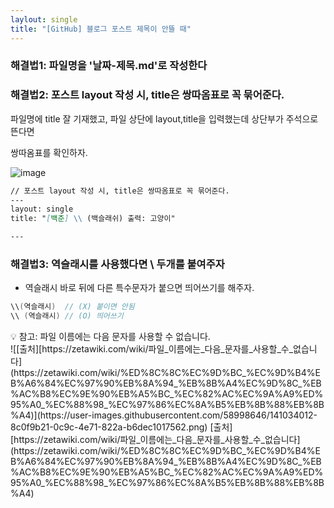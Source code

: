 ```yaml
---
laylout: single
title: "[GitHub] 블로그 포스트 제목이 안뜰 때"
---
```


### 해결법1: 파일명을 '날짜-제목.md'로 작성한다

### 해결법2: 포스트 layout 작성 시, title은 쌍따옴표로 꼭 묶어준다.

파일명에 title 잘 기재했고, 파일 상단에 layout,title을 입력했는데 상단부가 주석으로 뜬다면

쌍따옴표를 확인하자.

![image](https://user-images.githubusercontent.com/58998646/141029458-4261cb00-737a-4fb3-aa07-5bde312d1a56.png)

```markdown
// 포스트 layout 작성 시, title은 쌍따옴표로 꼭 묶어준다.
---
layout: single
title: "[백준] \\ (백슬래쉬) 출력: 고양이"

---
```

### 해결법3: 역슬래시를 사용했다면 \\ 두개를 붙여주자

+ 역슬래시 바로 뒤에 다른 특수문자가 붙으면 띄어쓰기를 해주자.

```java
\\(역슬래시)  // (X) 붙이면 안됨
\\ (역슬래시) // (O) 띄어쓰기
```

 

<aside>
💡 참고: 파일 이름에는 다음 문자를 사용할 수 없습니다.

</aside>
![[출처][https://zetawiki.com/wiki/파일_이름에는_다음_문자를_사용할_수_없습니다](https://zetawiki.com/wiki/%ED%8C%8C%EC%9D%BC_%EC%9D%B4%EB%A6%84%EC%97%90%EB%8A%94_%EB%8B%A4%EC%9D%8C_%EB%AC%B8%EC%9E%90%EB%A5%BC_%EC%82%AC%EC%9A%A9%ED%95%A0_%EC%88%98_%EC%97%86%EC%8A%B5%EB%8B%88%EB%8B%A4)](https://user-images.githubusercontent.com/58998646/141034012-8c0f9b21-0c9c-4e71-822a-b6dec1017562.png)
[출처] [https://zetawiki.com/wiki/파일_이름에는_다음_문자를_사용할_수_없습니다](https://zetawiki.com/wiki/%ED%8C%8C%EC%9D%BC_%EC%9D%B4%EB%A6%84%EC%97%90%EB%8A%94_%EB%8B%A4%EC%9D%8C_%EB%AC%B8%EC%9E%90%EB%A5%BC_%EC%82%AC%EC%9A%A9%ED%95%A0_%EC%88%98_%EC%97%86%EC%8A%B5%EB%8B%88%EB%8B%A4)
